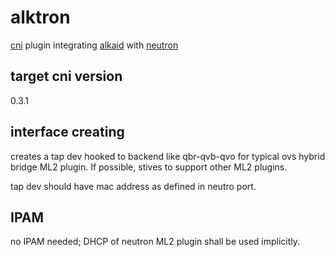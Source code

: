 # alktron
[cni](https://github.com/containernetworking/cni/blob/master/SPEC.md) plugin integrating [alkaid](https://github.com/futurewei-cloud/alkaid.git) with [neutron](https://github.com/openstack/neutron)

## target cni version
0.3.1

## interface creating
creates a tap dev hooked to backend like qbr-qvb-qvo for typical ovs hybrid bridge ML2 plugin. If possible, stives to support other ML2 plugins.

tap dev should have mac address as defined in neutro port.

## IPAM
no IPAM needed; DHCP of neutron ML2 plugin shall be used implicitly.

